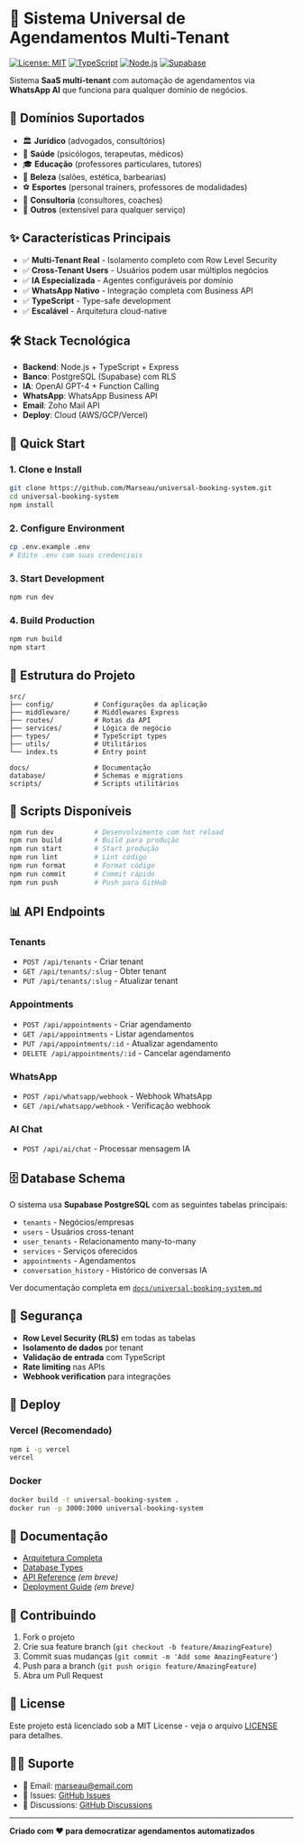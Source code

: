 # 🚀 Sistema Universal de Agendamentos Multi-Tenant

[![License: MIT](https://img.shields.io/badge/License-MIT-yellow.svg)](https://opensource.org/licenses/MIT)
[![TypeScript](https://img.shields.io/badge/TypeScript-007ACC?style=flat&logo=typescript&logoColor=white)](https://www.typescriptlang.org/)
[![Node.js](https://img.shields.io/badge/Node.js-43853D?style=flat&logo=node.js&logoColor=white)](https://nodejs.org/)
[![Supabase](https://img.shields.io/badge/Supabase-3ECF8E?style=flat&logo=supabase&logoColor=white)](https://supabase.com/)

Sistema **SaaS multi-tenant** com automação de agendamentos via **WhatsApp AI** que funciona para qualquer domínio de negócios.

## 🎯 **Domínios Suportados**

- 🏛️ **Jurídico** (advogados, consultórios)
- 🏥 **Saúde** (psicólogos, terapeutas, médicos)  
- 🎓 **Educação** (professores particulares, tutores)
- 💅 **Beleza** (salões, estética, barbearias)
- ⚽ **Esportes** (personal trainers, professores de modalidades)
- 💼 **Consultoria** (consultores, coaches)
- 🔧 **Outros** (extensível para qualquer serviço)

## ✨ **Características Principais**

- ✅ **Multi-Tenant Real** - Isolamento completo com Row Level Security
- ✅ **Cross-Tenant Users** - Usuários podem usar múltiplos negócios
- ✅ **IA Especializada** - Agentes configuráveis por domínio
- ✅ **WhatsApp Nativo** - Integração completa com Business API
- ✅ **TypeScript** - Type-safe development
- ✅ **Escalável** - Arquitetura cloud-native

## 🛠️ **Stack Tecnológica**

- **Backend**: Node.js + TypeScript + Express
- **Banco**: PostgreSQL (Supabase) com RLS
- **IA**: OpenAI GPT-4 + Function Calling
- **WhatsApp**: WhatsApp Business API
- **Email**: Zoho Mail API
- **Deploy**: Cloud (AWS/GCP/Vercel)

## 🚀 **Quick Start**

### 1. **Clone e Install**
```bash
git clone https://github.com/Marseau/universal-booking-system.git
cd universal-booking-system
npm install
```

### 2. **Configure Environment**
```bash
cp .env.example .env
# Edite .env com suas credenciais
```

### 3. **Start Development**
```bash
npm run dev
```

### 4. **Build Production**
```bash
npm run build
npm start
```

## 📁 **Estrutura do Projeto**

```
src/
├── config/          # Configurações da aplicação
├── middleware/      # Middlewares Express
├── routes/          # Rotas da API
├── services/        # Lógica de negócio
├── types/           # TypeScript types
├── utils/           # Utilitários
└── index.ts         # Entry point

docs/                # Documentação
database/            # Schemas e migrations
scripts/             # Scripts utilitários
```

## 🔧 **Scripts Disponíveis**

```bash
npm run dev          # Desenvolvimento com hot reload
npm run build        # Build para produção
npm run start        # Start produção
npm run lint         # Lint código
npm run format       # Format código
npm run commit       # Commit rápido
npm run push         # Push para GitHub
```

## 📊 **API Endpoints**

### **Tenants**
- `POST /api/tenants` - Criar tenant
- `GET /api/tenants/:slug` - Obter tenant
- `PUT /api/tenants/:slug` - Atualizar tenant

### **Appointments**
- `POST /api/appointments` - Criar agendamento
- `GET /api/appointments` - Listar agendamentos
- `PUT /api/appointments/:id` - Atualizar agendamento
- `DELETE /api/appointments/:id` - Cancelar agendamento

### **WhatsApp**
- `POST /api/whatsapp/webhook` - Webhook WhatsApp
- `GET /api/whatsapp/webhook` - Verificação webhook

### **AI Chat**
- `POST /api/ai/chat` - Processar mensagem IA

## 🗄️ **Database Schema**

O sistema usa **Supabase PostgreSQL** com as seguintes tabelas principais:

- `tenants` - Negócios/empresas
- `users` - Usuários cross-tenant
- `user_tenants` - Relacionamento many-to-many
- `services` - Serviços oferecidos
- `appointments` - Agendamentos
- `conversation_history` - Histórico de conversas IA

Ver documentação completa em [`docs/universal-booking-system.md`](docs/universal-booking-system.md)

## 🔐 **Segurança**

- **Row Level Security (RLS)** em todas as tabelas
- **Isolamento de dados** por tenant
- **Validação de entrada** com TypeScript
- **Rate limiting** nas APIs
- **Webhook verification** para integrações

## 🚀 **Deploy**

### **Vercel (Recomendado)**
```bash
npm i -g vercel
vercel
```

### **Docker**
```bash
docker build -t universal-booking-system .
docker run -p 3000:3000 universal-booking-system
```

## 📖 **Documentação**

- [Arquitetura Completa](docs/universal-booking-system.md)
- [Database Types](src/types/database.types.ts)
- [API Reference](docs/api-reference.md) *(em breve)*
- [Deployment Guide](docs/deployment.md) *(em breve)*

## 🤝 **Contribuindo**

1. Fork o projeto
2. Crie sua feature branch (`git checkout -b feature/AmazingFeature`)
3. Commit suas mudanças (`git commit -m 'Add some AmazingFeature'`)
4. Push para a branch (`git push origin feature/AmazingFeature`)
5. Abra um Pull Request

## 📝 **License**

Este projeto está licenciado sob a MIT License - veja o arquivo [LICENSE](LICENSE) para detalhes.

## 🙋‍♂️ **Suporte**

- 📧 Email: marseau@email.com
- 🐛 Issues: [GitHub Issues](https://github.com/Marseau/universal-booking-system/issues)
- 💬 Discussions: [GitHub Discussions](https://github.com/Marseau/universal-booking-system/discussions)

---

**Criado com ❤️ para democratizar agendamentos automatizados**
